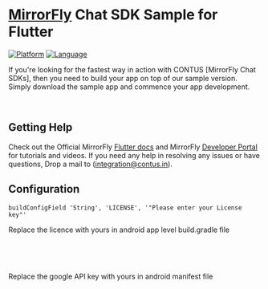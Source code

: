 # [MirrorFly](https://mirrorfly.com) Chat SDK Sample for Flutter

[![Platform](https://img.shields.io/badge/platform-flutter-blue)](https://flutter.dev/)
[![Language](https://img.shields.io/badge/language-dart-blue)](https://dart.dev/)

If you're looking for the fastest way in action with CONTUS [MirrorFly Chat SDKs], then you need to build your app on top of our sample version. Simply download the sample app and commence your app development.
 
 <br />

## Getting Help

Check out the Official MirrorFly [Flutter docs](https://www.mirrorfly.com/docs/chat/flutter/quick-start/) and MirrorFly [Developer Portal](https://www.mirrorfly.com/docs/) for tutorials and videos. If you need any help in resolving any issues or have questions, Drop a mail to (integration@contus.in).

## Configuration

``
buildConfigField 'String', 'LICENSE', '"Please enter your License key"'
``
<br />

Replace the licence with yours in android app level build.gradle file

<br />

<meta-data android:name="com.google.android.geo.API_KEY"
android:value="{Please add your google api key}"/>

<br />

Replace the google API key with yours in android manifest file

<br />

